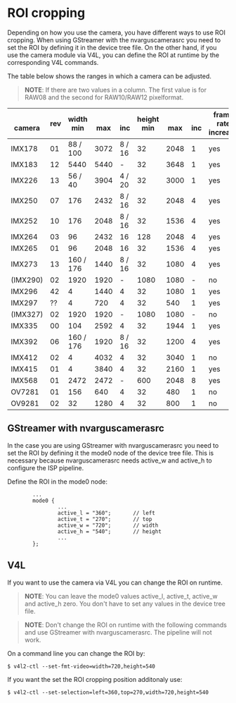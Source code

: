 # ROI cropping

Depending on how you use the camera, you have different ways to use ROI cropping. When using GStreamer with the nvarguscamerasrc you need to set the ROI by defining it in the device tree file. On the other hand, if you use the camera module via V4L, you can define the ROI at runtime by the corresponding V4L commands.

The table below shows the ranges in which a camera can be adjusted. 

>**NOTE**: If there are two values in a column. The first value is for RAW08 and the second for RAW10/RAW12 pixelformat.

| <br>camera | rev | width<br>min | <br>max | <br>inc | height<br>min | <br>max | <br>inc | frame rate<br>increase |
| ------ | --- | --------- | --------- | --------- | ---------- | ---------- | ---------- | ---- |
| IMX178 |  01 |  88 / 100 |      3072 |    8 / 16 |         32 |       2048 |          1 |  yes |
| IMX183 |  12 |      5440 |      5440 |         - |         32 |       3648 |          1 |  yes |
| IMX226 |  13 |   56 / 40 |      3904 |    4 / 20 |         32 |       3000 |          1 |  yes |
| IMX250 |  07 |       176 |      2432 |    8 / 16 |         32 |       2048 |          4 |  yes |
| IMX252 |  10 |       176 |      2048 |    8 / 16 |         32 |       1536 |          4 |  yes |
| IMX264 |  03 |        96 |      2432 |        16 |        128 |       2048 |          4 |  yes |
| IMX265 |  01 |        96 |      2048 |        16 |         32 |       1536 |          4 |  yes |
| IMX273 |  13 | 160 / 176 |      1440 |    8 / 16 |         32 |       1080 |          4 |  yes |
|(IMX290)|  02 |      1920 |      1920 |         - |       1080 |       1080 |          - |   no |
| IMX296 |  42 |         4 |      1440 |         4 |         32 |       1080 |          1 |  yes |
| IMX297 |  ?? |         4 |       720 |         4 |         32 |        540 |          1 |  yes |
|(IMX327)|  02 |      1920 |      1920 |         - |       1080 |       1080 |          - |   no |
| IMX335 |  00 |       104 |      2592 |         4 |         32 |       1944 |          1 |  yes |
| IMX392 |  06 | 160 / 176 |      1920 |    8 / 16 |         32 |       1200 |          4 |  yes |
| IMX412 |  02 |         4 |      4032 |         4 |         32 |       3040 |          1 |   no |
| IMX415 |  01 |         4 |      3840 |         4 |         32 |       2160 |          1 |  yes |
| IMX568 |  01 |      2472 |      2472 |         - |        600 |       2048 |          8 |  yes |
| OV7281 |  01 |       156 |       640 |         4 |         32 |        480 |          1 |   no |
| OV9281 |  02 |        32 |      1280 |         4 |         32 |        800 |          1 |   no |

## GStreamer with nvarguscamerasrc

In the case you are using GStreamer with nvarguscamerasrc you need to set the ROI by defining it the mode0 node of the device tree file. This is necessary because nvarguscamerasrc needs active_w and active_h to configure the ISP pipeline. 

Define the ROI in the mode0 node:
```
        ...
        mode0 {
                ...
                active_l = "360";       // left
                active_t = "270";       // top
                active_w = "720";       // width
                active_h = "540";       // height
                ...
        };
```

## V4L

If you want to use the camera via V4L you can change the ROI on runtime. 

> **NOTE**: You can leave the mode0 values active_l, active_t, active_w and active_h zero. You don't have to set any values in the device tree file.

> **NOTE**: Don't change the ROI on runtime with the following commands and use GStreamer with nvarguscamerasrc. The pipeline will not work.

On a command line you can change the ROI by:
```
$ v4l2-ctl --set-fmt-video=width=720,height=540
```
If you want the set the ROI cropping position additonaly use:
```
$ v4l2-ctl --set-selection=left=360,top=270,width=720,height=540
```